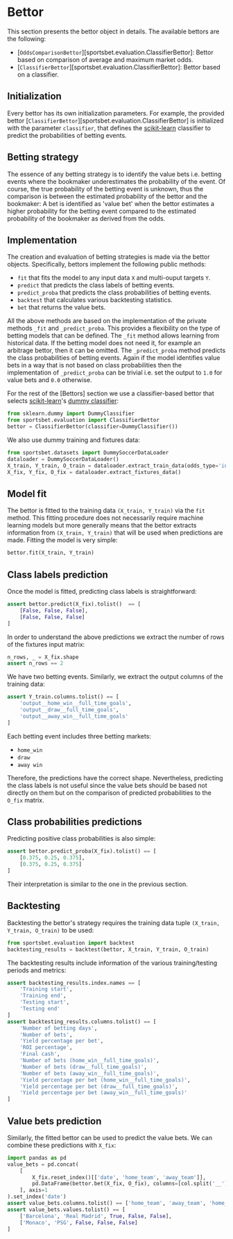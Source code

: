 [scikit-learn]: <https://scikit-learn.org>
[dummy classifier]: <https://scikit-learn.org/stable/modules/generated/sklearn.dummy.DummyClassifier.html>

# Bettor

This section presents the bettor object in details. The available bettors are the following:

- [`OddsComparisonBettor`][sportsbet.evaluation.ClassifierBettor]: Bettor based on comparison of average and maximum market odds.
- [`ClassifierBettor`][sportsbet.evaluation.ClassifierBettor]: Bettor based on a classifier.

## Initialization

Every bettor has its own initialization parameters. For example, the provided bettor
[`ClassifierBettor`][sportsbet.evaluation.ClassifierBettor] is initialized with the parameter `classifier`, that defines the
[scikit-learn] classifier to predict the probabilities of betting events.

## Betting strategy

The essence of any betting strategy is to identify the value bets i.e. betting events where the bookmaker underestimates the
probability of the event. Of course, the true probability of the betting event is unknown, thus the comparison is between the
estimated probability of the bettor and the bookmaker: A bet is identified as 'value bet' when the bettor estimates a higher
probability for the betting event compared to the estimated probability of the bookmaker as derived from the odds.

## Implementation

The creation and evaluation of betting strategies is made via the bettor objects. Specifically, bettors implement the following public methods:

- `fit` that fits the model to any input data `X` and multi-ouput targets `Y`. 
- `predict` that predicts the class labels of betting events.
- `predict_proba` that predicts the class probabilities of betting events.
- `backtest` that calculates various backtesting statistics.
- `bet` that returns the value bets.

All the above methods are based on the implementation of the private methods `_fit` and `_predict_proba`. This provides a
flexibility on the type of betting models that can be defined. The `_fit` method allows learning from historical data. If the
betting model does not need it, for example an arbitrage bettor, then it can be omitted. The `_predict_proba` method predicts the
class probabilities of betting events. Again if the model identifies value bets in a way that is not based on class probabilities
then the implementation of `_predict_proba` can be trivial i.e. set the output to `1.0` for value bets and `0.0` otherwise.

For the rest of the [Bettors] section we use a classifier-based bettor that selects [scikit-learn]'s [dummy classifier]:

```python
from sklearn.dummy import DummyClassifier
from sportsbet.evaluation import ClassifierBettor
bettor = ClassifierBettor(classifier=DummyClassifier())
```

We also use dummy training and fixtures data:

```python
from sportsbet.datasets import DummySoccerDataLoader
dataloader = DummySoccerDataLoader()
X_train, Y_train, O_train = dataloader.extract_train_data(odds_type='interwetten')
X_fix, Y_fix, O_fix = dataloader.extract_fixtures_data()
```

## Model fit

The bettor is fitted to the training data `(X_train, Y_train)` via the `fit` method. This fitting procedure does not necessarily
require machine learning models but more generally means that the bettor extracts information from `(X_train, Y_train)` that will
be used when predictions are made. Fitting the model is very simple:

```python
bettor.fit(X_train, Y_train)
```

## Class labels prediction

Once the model is fitted, predicting class labels is straightforward:

```python
assert bettor.predict(X_fix).tolist()  == [
    [False, False, False], 
    [False, False, False]
]
```

In order to understand the above predictions we extract the number of rows of the fixtures input matrix:

```python
n_rows, _ = X_fix.shape
assert n_rows == 2
```

We have two betting events. Similarly, we extract the output columns of the training data:

```python
assert Y_train.columns.tolist() == [
    'output__home_win__full_time_goals',
    'output__draw__full_time_goals',
    'output__away_win__full_time_goals'
]
```

Each betting event includes three betting markets:

- `home_win`
- `draw`
- `away win`

Therefore, the predictions have the correct shape. Nevertheless, predicting the class labels is not useful since the value bets
should be based not directly on them but on the comparison of predicted probabilities to the `O_fix` matrix.

## Class probabilities predictions

Predicting positive class probabilities is also simple:

```python
assert bettor.predict_proba(X_fix).tolist() == [
    [0.375, 0.25, 0.375],
    [0.375, 0.25, 0.375]
]    
```

Their interpretation is similar to the one in the previous section.

## Backtesting

Backtesting the bettor's strategy requires the training data tuple `(X_train, Y_train, O_train)` to be used:

```python
from sportsbet.evaluation import backtest
backtesting_results = backtest(bettor, X_train, Y_train, O_train)
```

The backtesting results include information of the various training/testing periods and metrics:

```python
assert backtesting_results.index.names == [
    'Training start',
    'Training end',
    'Testing start',
    'Testing end'
]
assert backtesting_results.columns.tolist() == [
    'Number of betting days',
    'Number of bets',
    'Yield percentage per bet',
    'ROI percentage',
    'Final cash',
    'Number of bets (home_win__full_time_goals)',
    'Number of bets (draw__full_time_goals)',
    'Number of bets (away_win__full_time_goals)',
    'Yield percentage per bet (home_win__full_time_goals)',
    'Yield percentage per bet (draw__full_time_goals)',
    'Yield percentage per bet (away_win__full_time_goals)'
]
```

## Value bets prediction

Similarly, the fitted bettor can be used to predict the value bets. We can combine these predictions with `X_fix`:

```python
import pandas as pd
value_bets = pd.concat(
    [
        X_fix.reset_index()[['date', 'home_team', 'away_team']],
        pd.DataFrame(bettor.bet(X_fix, O_fix), columns=[col.split('__')[2] for col in O_fix.columns])
    ], axis=1
).set_index('date')
assert value_bets.columns.tolist() == ['home_team', 'away_team', 'home_win', 'draw', 'away_win']
assert value_bets.values.tolist() == [
    ['Barcelona', 'Real Madrid', True, False, False],
    ['Monaco', 'PSG', False, False, False]
]
```
